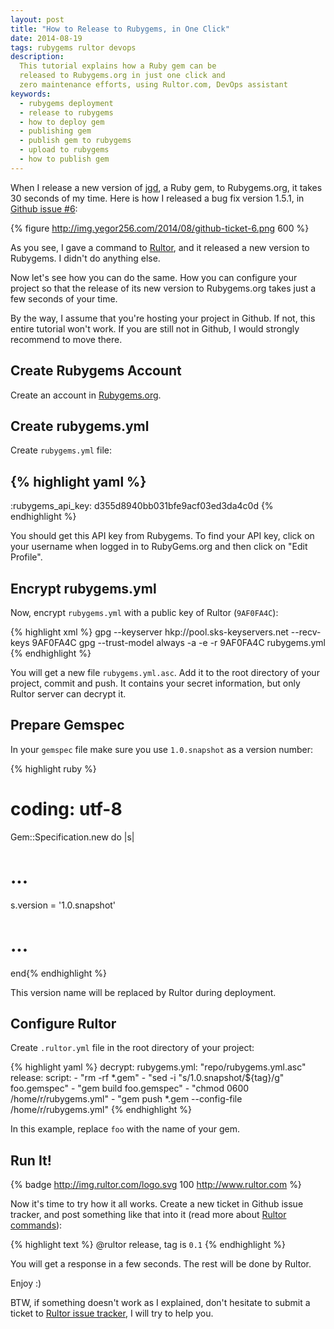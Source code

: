 ```yaml
---
layout: post
title: "How to Release to Rubygems, in One Click"
date: 2014-08-19
tags: rubygems rultor devops
description:
  This tutorial explains how a Ruby gem can be
  released to Rubygems.org in just one click and
  zero maintenance efforts, using Rultor.com, DevOps assistant
keywords:
  - rubygems deployment
  - release to rubygems
  - how to deploy gem
  - publishing gem
  - publish gem to rubygems
  - upload to rubygems
  - how to publish gem
---
```


When I release a new version of [jgd](https://github.com/yegor256/jekyll-github-deploy),
a Ruby gem, to Rubygems.org, it takes 30 seconds of my time.
Here is how I released a bug fix version 1.5.1,
in [Github issue #6](https://github.com/yegor256/jekyll-github-deploy/issues/6):

{% figure http://img.yegor256.com/2014/08/github-ticket-6.png 600 %}

As you see, I gave a command to [Rultor](http://www.rultor.com),
and it released a new version to Rubygems. I didn't do anything else.

Now let's see how you can do the same. How you can configure your project
so that the release of its new version to Rubygems.org
takes just a few seconds of your time.

<!--more-->

By the way, I assume that you're hosting your project in Github. If not,
this entire tutorial won't work. If you are still not in Github, I would
strongly recommend to move there.

## Create Rubygems Account

Create an account in [Rubygems.org](http://www.rubygems.org).

## Create rubygems.yml

Create `rubygems.yml` file:

{% highlight yaml %}
---
:rubygems_api_key: d355d8940bb031bfe9acf03ed3da4c0d
{% endhighlight %}

You should get this API key from Rubygems.  To find your API key,
click on your username when logged in to RubyGems.org and then click
on "Edit Profile".

## Encrypt rubygems.yml

Now, encrypt `rubygems.yml` with a public key of Rultor (`9AF0FA4C`):

{% highlight xml %}
gpg --keyserver hkp://pool.sks-keyservers.net --recv-keys 9AF0FA4C
gpg --trust-model always -a -e -r 9AF0FA4C rubygems.yml
{% endhighlight %}

You will get a new file `rubygems.yml.asc`.
Add it to the root directory of your project,
commit and push. It contains your secret information,
but only Rultor server can decrypt it.

## Prepare Gemspec

In your `gemspec` file make sure you use `1.0.snapshot` as a version number:

{% highlight ruby %}
# coding: utf-8
Gem::Specification.new do |s|
  # ...
  s.version = '1.0.snapshot'
  # ...
end{% endhighlight %}

This version name will be replaced by Rultor during deployment.

## Configure Rultor

Create `.rultor.yml` file in the root directory of your project:

{% highlight yaml %}
decrypt:
  rubygems.yml: "repo/rubygems.yml.asc"
release:
  script:
    - "rm -rf *.gem"
    - "sed -i \"s/1.0.snapshot/${tag}/g\" foo.gemspec"
    - "gem build foo.gemspec"
    - "chmod 0600 /home/r/rubygems.yml"
    - "gem push *.gem --config-file /home/r/rubygems.yml"
{% endhighlight %}

In this example, replace `foo` with the name of your gem.

## Run It!

{% badge http://img.rultor.com/logo.svg 100 http://www.rultor.com %}

Now it's time to try how it all works. Create a new ticket in
Github issue tracker, and post something like that into it
(read more about [Rultor commands](http://doc.rultor.com/basics.html)):

{% highlight text %}
@rultor release, tag is `0.1`
{% endhighlight %}

You will get a response in a few seconds. The rest will be done by Rultor.

Enjoy :)

BTW, if something doesn't work as I explained, don't hesitate to
submit a ticket to
[Rultor issue tracker](https://github.com/yegor256/rultor/issues),
I will try to help you.
